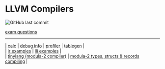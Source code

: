 # LLVM Compilers
![GitHub last commit](https://img.shields.io/github/last-commit/allenvox/llvm-compiler)
<br>

[exam questions](exam)

---

| [calc](src/calc) | [debug info](src/debug-info-additions) | [profiler](src/profiler) | [tablegen](src/tablegen) |<br>
| [ir examples](src/ir-examples) | [lli examples](src/lli-examples) |<br>
| [tinylang (modula-2 compiler)](src/tinylang_v1) | [modula-2 types, structs & records compiling](src/types-structs-records) |

